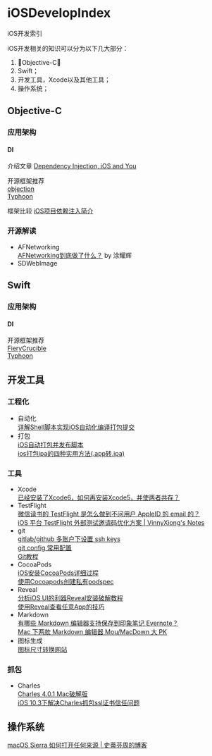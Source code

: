 # iOSDevelopIndex

iOS开发索引

iOS开发相关的知识可以分为以下几大部分：

1. Objective-C；
2. Swift；
3. 开发工具，Xcode以及其他工具；
4. 操作系统；

## Objective-C

### 应用架构

#### DI

介绍文章
[Dependency Injection, iOS and You](https://www.bignerdranch.com/blog/dependency-injection-ios/)

开源框架推荐  
[objection](https://github.com/atomicobject/objection)  
[Typhoon](https://github.com/appsquickly/Typhoon)

框架比较
[iOS项目依赖注入简介](http://www.cnblogs.com/itsApe/p/5779143.html)

### 开源解读

- AFNetworking  
  [AFNetworking到底做了什么？](https://www.jianshu.com/p/856f0e26279d) by 涂耀辉  
- SDWebImage

## Swift

### 应用架构

#### DI

开源框架推荐  
[FieryCrucible](https://github.com/jkolb/FieryCrucible)  
[Typhoon](https://github.com/appsquickly/Typhoon)

## 开发工具

### 工程化

- 自动化  
  [详解Shell脚本实现iOS自动化编译打包提交](https://www.jianshu.com/p/bd4c22952e01)  
- 打包  
  [iOS自动打包并发布脚本](https://www.jianshu.com/p/1229476fbce4)  
[ios打包ipa的四种实用方法(.app转.ipa)](https://www.cnblogs.com/wengzilin/p/4601684.html)  

### 工具

- Xcode  
  [已经安装了Xcode6，如何再安装Xcode5，并使两者共存？](https://www.zhihu.com/question/25547224)  
- TestFlight  
  [微信读书的 TestFlight 是怎么做到不问用户 AppleID 的 email 的？](https://www.v2ex.com/t/409914)  
  [iOS 平台 TestFlight 外部测试邀请码优化方案 | VinnyXiong's Notes](http://vinnyxiong.cn/blog/iOS-平台-TestFlight-外部测试邀请码优化方案.html)  
- git  
  [gitlab/github 多账户下设置 ssh keys](https://segmentfault.com/a/1190000002994742)  
  [git config 常用配置](https://segmentfault.com/a/1190000009369889)  
  [Git教程](https://www.liaoxuefeng.com/wiki/0013739516305929606dd18361248578c67b8067c8c017b000)  
- CocoaPods  
  [iOS安装CocoaPods详细过程](https://www.jianshu.com/p/9e4e36ba8574)  
  [使用Cocoapods创建私有podspec](http://www.cocoachina.com/ios/20150228/11206.html)  
- Reveal  
  [分析iOS UI的利器Reveal安装破解教程](https://www.jianshu.com/p/0cc7089143a3)  
  [使用Reveal查看任意App的技巧](https://www.jianshu.com/p/4dc8f94ca27c)  
- Markdown  
  [有哪些 Markdown 编辑器支持保存到印象笔记 Evernote？](https://www.zhihu.com/question/20086835)  
  [Mac 下两款 Markdown 编辑器 Mou/MacDown 大 PK](https://www.jianshu.com/p/6c157af09e84)  
- 图标生成  
  [图标尺寸转换网站](http://www.atool.org/ios_logo.php)  

### 抓包

- Charles  
  [Charles 4.0.1 Mac破解版](http://www.sdifen.com/charles401.html)  
  [iOS 10.3下解决Charles抓包ssl证书信任问题](http://blog.csdn.net/zhangyu_h321/article/details/72900855)  

## 操作系统

[macOS Sierra 如何打开任何来源 | 史蒂芬周的博客](http://www.sdifen.com/Sierraany.html)  